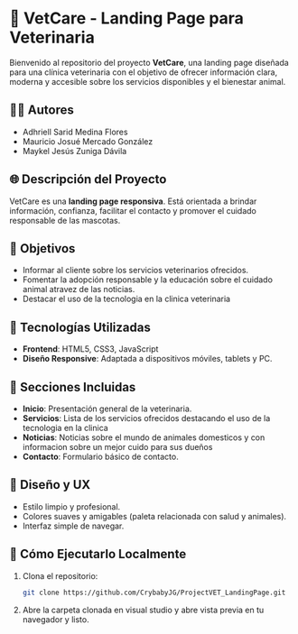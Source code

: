 # 🐾 VetCare - Landing Page para Veterinaria

Bienvenido al repositorio del proyecto **VetCare**, una landing page diseñada para una clínica veterinaria con el objetivo de ofrecer información clara, moderna y accesible sobre los servicios disponibles y el bienestar animal.

## 👨‍💻 Autores
- Adhriell Sarid Medina Flores
- Mauricio Josué Mercado González
- Maykel Jesús Zuniga Dávila

## 🌐 Descripción del Proyecto

VetCare es una **landing page responsiva**. Está orientada a brindar información, confianza, facilitar el contacto y promover el cuidado responsable de las mascotas.

## 🎯 Objetivos

- Informar al cliente sobre los servicios veterinarios ofrecidos.    
- Fomentar la adopción responsable y la educación sobre el cuidado animal atravez de las noticias.
- Destacar el uso de la tecnologia en la clinica veterinaria  

## 🧰 Tecnologías Utilizadas

- **Frontend**: HTML5, CSS3, JavaScript  
- **Diseño Responsive**: Adaptada a dispositivos móviles, tablets y PC.

## 📄 Secciones Incluidas

- **Inicio**: Presentación general de la veterinaria.  
- **Servicios**: Lista de los servicios ofrecidos destacando el uso de la tecnologia en la clinica 
- **Noticias**: Noticias sobre el mundo de animales domesticos y con informacion sobre un mejor cuido para sus dueños 
- **Contacto**: Formulario básico de contacto.

## 🎨 Diseño y UX

- Estilo limpio y profesional.  
- Colores suaves y amigables (paleta relacionada con salud y animales).  
- Interfaz simple de navegar.  

## 🚀 Cómo Ejecutarlo Localmente

1. Clona el repositorio:
   ```bash
   git clone https://github.com/CrybabyJG/ProjectVET_LandingPage.git

2. Abre la carpeta clonada en visual studio y abre vista previa en tu navegador y listo.
